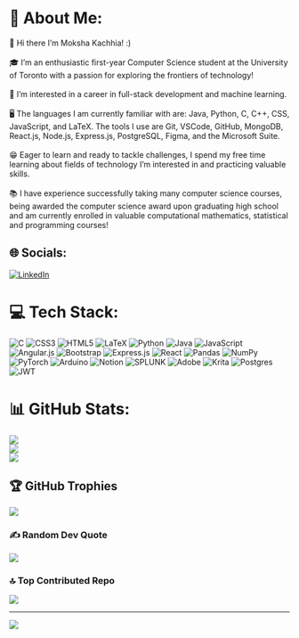 # 💫 About Me:
🙌 Hi there I’m Moksha Kachhia! :)<br><br>🎓 I’m an enthusiastic first-year Computer Science student at the University of Toronto with a passion for exploring the frontiers of technology! <br><br>🎯 I’m interested in a career in full-stack development and machine learning. <br><br>🖥️ The languages I am currently familiar with are: Java, Python, C, C++, CSS, JavaScript, and LaTeX. The tools I use are Git, VSCode, GitHub, MongoDB, React.js, Node.js, Express.js, PostgreSQL, Figma, and the Microsoft Suite.<br><br>😁 Eager to learn and ready to tackle challenges, I spend my free time learning about fields of technology I’m interested in and practicing valuable skills. <br><br>📚 I have experience successfully taking many computer science courses, being awarded the computer science award upon graduating high school and am currently enrolled in valuable computational mathematics, statistical and programming courses!


## 🌐 Socials:
[![LinkedIn](https://img.shields.io/badge/LinkedIn-%230077B5.svg?logo=linkedin&logoColor=white)](https://www.linkedin.com/in/moksha-kachhia/) 

# 💻 Tech Stack:
![C](https://img.shields.io/badge/c-%2300599C.svg?style=flat&logo=c&logoColor=white) ![CSS3](https://img.shields.io/badge/css3-%231572B6.svg?style=flat&logo=css3&logoColor=white) ![HTML5](https://img.shields.io/badge/html5-%23E34F26.svg?style=flat&logo=html5&logoColor=white) ![LaTeX](https://img.shields.io/badge/latex-%23008080.svg?style=flat&logo=latex&logoColor=white) ![Python](https://img.shields.io/badge/python-3670A0?style=flat&logo=python&logoColor=ffdd54) ![Java](https://img.shields.io/badge/java-%23ED8B00.svg?style=flat&logo=openjdk&logoColor=white) ![JavaScript](https://img.shields.io/badge/javascript-%23323330.svg?style=flat&logo=javascript&logoColor=%23F7DF1E) ![Angular.js](https://img.shields.io/badge/angular.js-%23E23237.svg?style=flat&logo=angularjs&logoColor=white) ![Bootstrap](https://img.shields.io/badge/bootstrap-%238511FA.svg?style=flat&logo=bootstrap&logoColor=white) ![Express.js](https://img.shields.io/badge/express.js-%23404d59.svg?style=flat&logo=express&logoColor=%2361DAFB) ![React](https://img.shields.io/badge/react-%2320232a.svg?style=flat&logo=react&logoColor=%2361DAFB) ![Pandas](https://img.shields.io/badge/pandas-%23150458.svg?style=flat&logo=pandas&logoColor=white) ![NumPy](https://img.shields.io/badge/numpy-%23013243.svg?style=flat&logo=numpy&logoColor=white) ![PyTorch](https://img.shields.io/badge/PyTorch-%23EE4C2C.svg?style=flat&logo=PyTorch&logoColor=white) ![Arduino](https://img.shields.io/badge/-Arduino-00979D?style=flat&logo=Arduino&logoColor=white) ![Notion](https://img.shields.io/badge/Notion-%23000000.svg?style=flat&logo=notion&logoColor=white) ![SPLUNK](https://img.shields.io/badge/splunk-000000.svg?style=flat&logo=splunk&color=%23000000) ![Adobe](https://img.shields.io/badge/adobe-%23FF0000.svg?style=flat&logo=adobe&logoColor=white) ![Krita](https://img.shields.io/badge/Krita-203759?style=flat&logo=krita&logoColor=EEF37B) ![Postgres](https://img.shields.io/badge/postgres-%23316192.svg?style=flat&logo=postgresql&logoColor=white) ![JWT](https://img.shields.io/badge/JWT-black?style=flat&logo=JSON%20web%20tokens)
# 📊 GitHub Stats:
![](https://github-readme-stats.vercel.app/api?username=Moksha-Kachhia&theme=nightowl&hide_border=false&include_all_commits=false&count_private=false)<br/>
![](https://github-readme-streak-stats.herokuapp.com/?user=Moksha-Kachhia&theme=nightowl&hide_border=false)<br/>
![](https://github-readme-stats.vercel.app/api/top-langs/?username=Moksha-Kachhia&theme=nightowl&hide_border=false&include_all_commits=false&count_private=false&layout=compact)

## 🏆 GitHub Trophies
![](https://github-profile-trophy.vercel.app/?username=Moksha-Kachhia&theme=tokyonight&no-frame=false&no-bg=false&margin-w=4)

### ✍️ Random Dev Quote
![](https://quotes-github-readme.vercel.app/api?type=horizontal&theme=tokyonight)

### 🔝 Top Contributed Repo
![](https://github-contributor-stats.vercel.app/api?username=Moksha-Kachhia&limit=5&theme=tokyonight&combine_all_yearly_contributions=true)

---
[![](https://visitcount.itsvg.in/api?id=Moksha-Kachhia&icon=5&color=3)](https://visitcount.itsvg.in)

<!-- Proudly created with GPRM ( https://gprm.itsvg.in ) -->
